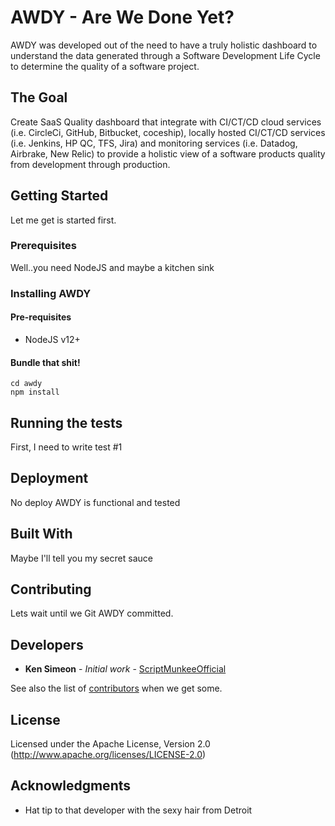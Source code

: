 # AWDY - Are We Done Yet?

AWDY was developed out of the need to have a truly holistic dashboard to understand the data generated through a Software Development Life Cycle to determine the quality of a software project.

## The Goal
Create SaaS Quality dashboard that integrate with CI/CT/CD cloud services (i.e. CircleCi, GitHub, Bitbucket, coceship), locally hosted CI/CT/CD services (i.e. Jenkins, HP QC, TFS, Jira) and monitoring services (i.e. Datadog, Airbrake, New Relic) to provide a holistic view of a software products quality from development through production.

## Getting Started

Let me get is started first.

### Prerequisites

Well..you need NodeJS and maybe a kitchen sink

### Installing AWDY

#### Pre-requisites
- NodeJS v12+

#### Bundle that shit!

```
cd awdy
npm install

```

## Running the tests

First, I need to write test #1

## Deployment

No deploy AWDY is functional and tested

## Built With

Maybe I'll tell you my secret sauce


## Contributing

Lets wait until we Git AWDY committed.


## Developers

* **Ken Simeon** - *Initial work* - [ScriptMunkeeOfficial](https://github.com/scriptmunkeeofficial)

See also the list of [contributors](#) when we get some.

## License

Licensed under the Apache License, Version 2.0 (http://www.apache.org/licenses/LICENSE-2.0)

## Acknowledgments

* Hat tip to that developer with the sexy hair from Detroit
